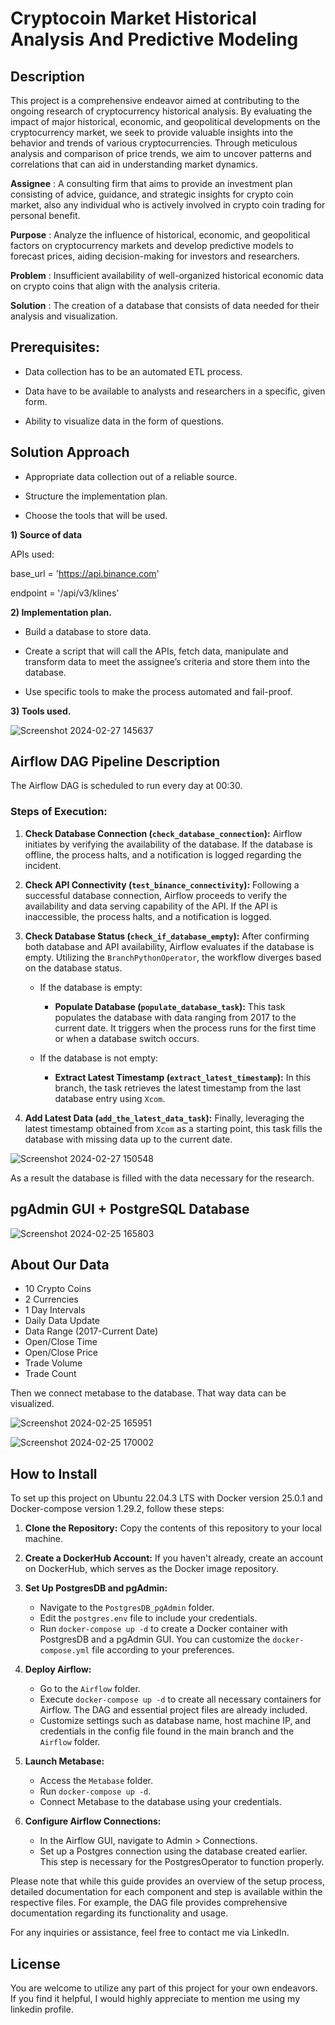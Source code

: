 # Cryptocoin Market Historical Analysis And Predictive Modeling
## Description

This project is a comprehensive endeavor aimed at contributing to the ongoing research of cryptocurrency historical analysis. By evaluating the impact of major historical, economic, and geopolitical developments on the cryptocurrency market, we seek to provide valuable insights into the behavior and trends of various cryptocurrencies. Through meticulous analysis and comparison of price trends, we aim to uncover patterns and correlations that can aid in understanding market dynamics.

**Assignee** : A consulting firm that aims to provide an investment plan consisting of advice, guidance, and strategic insights for crypto coin market, also any individual who is actively involved in crypto coin trading for personal benefit.

**Purpose** : Analyze the influence of historical, economic, and geopolitical factors on cryptocurrency markets and develop predictive models to forecast prices, aiding decision-making for investors and researchers.

**Problem** : Insufficient availability of well-organized historical economic data on crypto coins that align with the analysis criteria.

**Solution** : The creation of a database that consists of data needed for their analysis and visualization.

## Prerequisites:

* Data collection has to be an automated ETL process.

* Data have to be available to analysts and researchers in a specific, given form.

* Ability to visualize data in the form of questions.

## Solution Approach

* Appropriate data collection out of a reliable source.
  
* Structure the implementation plan.
  
* Choose the tools that will be used.

**1) Source of data** 

APIs used:

base_url = 'https://api.binance.com'

endpoint = '/api/v3/klines'

**2) Implementation plan.** 

* Build a database to store data.

* Create a script that will call the APIs, fetch data, manipulate and transform data to meet the assignee’s criteria and store them into the database.

* Use specific tools to make the process automated and fail-proof.

**3) Tools used.**

![Screenshot 2024-02-27 145637](https://github.com/MikeMach94/Cryptocoin-Market-Historical-Analysis-And-Predictive-Modeling/assets/125815367/17572230-969c-4bd3-b74c-7a7232cda5cb)

## Airflow DAG Pipeline Description

The Airflow DAG is scheduled to run every day at 00:30.

### Steps of Execution:

1. **Check Database Connection (`check_database_connection`):** Airflow initiates by verifying the availability of the database. If the database is offline, the process halts, and a notification is logged regarding the incident.

2. **Check API Connectivity (`test_binance_connectivity`):** Following a successful database connection, Airflow proceeds to verify the availability and data serving capability of the API. If the API is inaccessible, the process halts, and a notification is logged.

3. **Check Database Status (`check_if_database_empty`):** After confirming both database and API availability, Airflow evaluates if the database is empty. Utilizing the `BranchPythonOperator`, the workflow diverges based on the database status.

    - If the database is empty:
        - **Populate Database (`populate_database_task`):** This task populates the database with data ranging from 2017 to the current date. It triggers when the process runs for the first time or when a database switch occurs.

    - If the database is not empty:
        - **Extract Latest Timestamp (`extract_latest_timestamp`):** In this branch, the task retrieves the latest timestamp from the last database entry using `Xcom`.

4. **Add Latest Data (`add_the_latest_data_task`):** Finally, leveraging the latest timestamp obtained from `Xcom` as a starting point, this task fills the database with missing data up to the current date.

![Screenshot 2024-02-27 150548](https://github.com/MikeMach94/Cryptocoin-Market-Historical-Analysis-And-Predictive-Modeling/assets/125815367/7150020d-2a8d-4650-9c7c-2bf8bd0a2592)

As a result the database is filled with the data necessary for the research.

## pgAdmin GUI + PostgreSQL Database

![Screenshot 2024-02-25 165803](https://github.com/MikeMach94/Cryptocoin-Market-Historical-Analysis-And-Predictive-Modeling/assets/125815367/be53a3bf-4abe-4e4d-b5a4-22356a324066)

## About Our Data

* 10 Crypto Coins
* 2 Currencies
* 1 Day Intervals
* Daily Data Update
* Data Range (2017-Current Date)
* Open/Close Time
* Open/Close Price
* Trade Volume
* Trade Count 

Then we connect metabase to the database. That way data can be visualized.

![Screenshot 2024-02-25 165951](https://github.com/MikeMach94/Cryptocoin-Market-Historical-Analysis-And-Predictive-Modeling/assets/125815367/b1695f9a-c9f9-4716-a134-98175a8612ee)

![Screenshot 2024-02-25 170002](https://github.com/MikeMach94/Cryptocoin-Market-Historical-Analysis-And-Predictive-Modeling/assets/125815367/cb0651ef-b5c8-4cf9-b1b0-11ef588c4680)

## How to Install

To set up this project on Ubuntu 22.04.3 LTS with Docker version 25.0.1 and Docker-compose version 1.29.2, follow these steps:

1. **Clone the Repository:**
   Copy the contents of this repository to your local machine.

2. **Create a DockerHub Account:**
   If you haven't already, create an account on DockerHub, which serves as the Docker image repository.

3. **Set Up PostgresDB and pgAdmin:**
   - Navigate to the `PostgresDB_pgAdmin` folder.
   - Edit the `postgres.env` file to include your credentials.
   - Run `docker-compose up -d` to create a Docker container with PostgresDB and a pgAdmin GUI.
     You can customize the `docker-compose.yml` file according to your preferences.

4. **Deploy Airflow:**
   - Go to the `Airflow` folder.
   - Execute `docker-compose up -d` to create all necessary containers for Airflow.
     The DAG and essential project files are already included.
   - Customize settings such as database name, host machine IP, and credentials in the config file found in the main branch and the `Airflow` folder.

5. **Launch Metabase:**
   - Access the `Metabase` folder.
   - Run `docker-compose up -d`.
   - Connect Metabase to the database using your credentials.

6. **Configure Airflow Connections:**
   - In the Airflow GUI, navigate to Admin > Connections.
   - Set up a Postgres connection using the database created earlier. This step is necessary for the PostgresOperator to function properly.

Please note that while this guide provides an overview of the setup process, detailed documentation for each component and step is available within the respective files. For example, the DAG file provides comprehensive documentation regarding its functionality and usage.

For any inquiries or assistance, feel free to contact me via LinkedIn.

## License

You are welcome to utilize any part of this project for your own endeavors. If you find it helpful, I would highly appreciate to mention me using my linkedin profile.
